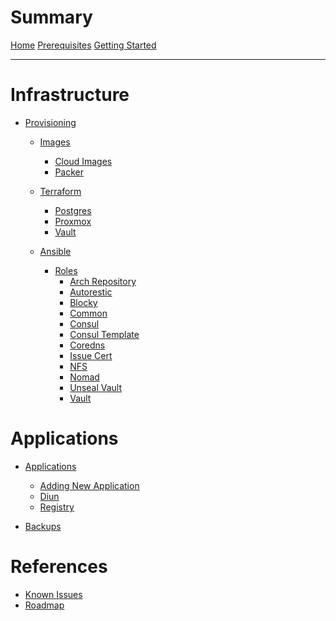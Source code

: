 # Summary

[Home](index.md)
[Prerequisites](./prerequisites.md)
[Getting Started](./getting_started.md)

---

# Infrastructure

- [Provisioning](provisioning.md)
    - [Images](images/index.md)
        - [Cloud Images](images/cloud_image.md)
        - [Packer](images/packer.md)

    - [Terraform](terraform/index.md)
        - [Postgres](terraform/postgres.md)
        - [Proxmox](terraform/proxmox.md)
        - [Vault](terraform/vault.md)

    - [Ansible](ansible/index.md)
        <!-- - [Inventory](ansible/inventory.md) -->
        - [Roles](ansible/roles/index.md)
            - [Arch Repository](ansible/roles/arch_repository.md)
            - [Autorestic](ansible/roles/autorestic.md)
            - [Blocky](ansible/roles/blocky.md)
            - [Common](ansible/roles/common.md)
            - [Consul](ansible/roles/consul.md)
            - [Consul Template](ansible/roles/consul-template.md)
            - [Coredns](ansible/roles/coredns.md)
            - [Issue Cert](ansible/roles/issue_cert.md)
            - [NFS](ansible/roles/nfs.md)
            - [Nomad](ansible/roles/nomad.md)
            - [Unseal Vault](ansible/roles/unseal_vault.md)
            - [Vault](ansible/roles/vault.md)

    <!-- - [Development Server]() -->

<!-- - [CICD]() -->
<!-- - [Monitoring]() -->
<!-- - [Vault]() -->
<!-- - [Consul]() -->
<!-- - [Nomad]() -->
<!-- - [Certificate Management]() -->
<!-- - [VPS](vps.md) -->

# Applications

- [Applications](apps/index.md)
    - [Adding New Application](apps/add_new.md)
    - [Diun](apps/diun.md)
    - [Registry](apps/registry.md)

- [Backups](backups.md)

# References

- [Known Issues](references/issues.md)
- [Roadmap](references/TODO.md)
